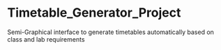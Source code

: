 # Timetable_Generator_Project
Semi-Graphical interface to generate timetables automatically based on class and lab requirements
